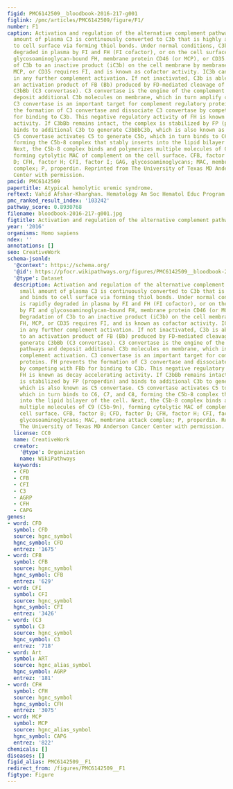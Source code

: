 ```yaml
---
figid: PMC6142509__bloodbook-2016-217-g001
figlink: /pmc/articles/PMC6142509/figure/F1/
number: F1
caption: Activation and regulation of the alternative complement pathway. A small
  amount of plasma C3 is continuously converted to C3b that is highly active and binds
  to cell surface via forming thiol bonds. Under normal conditions, C3b is rapidly
  degraded in plasma by FI and FH (FI cofactor), or on the cell surface by FI and
  glycosoaminoglycan-bound FH, membrane protein CD46 (or MCP), or CD35. Degradation
  of C3b to an inactive product (iC3b) on the cell membrane by membrane-bound FH,
  MCP, or CD35 requires FI, and is known as cofactor activity. IC3b cannot participate
  in any further complement activation. If not inactivated, C3b is able to bind to
  an activation product of FB (Bb) produced by FD-mediated cleavage of FB, and generate
  C3bBb (C3 convertase). C3 convertase is the engine of the complement pathways and
  deposit additional C3b molecules on membrane, which in turn amplify complement activation.
  C3 convertase is an important target for complement regulatory proteins. FH prevents
  the formation of C3 convertase and dissociate C3 convertase by competing with FBb
  for binding to C3b. This negative regulatory activity of FH is known as decay accelerating
  activity. If C3bBb remains intact, the complex is stabilized by FP (properdin) and
  binds to additional C3b to generate C3bBbC3b, which is also known as C5 convertase.
  C5 convertase activates C5 to generate C5b, which in turn binds to C6, C7, and C8,
  forming the C5b-8 complex that stably inserts into the lipid bilayer of the cell.
  Next, the C5b-8 complex binds and polymerizes multiple molecules of C9 (C5b-9n),
  forming cytolytic MAC of complement on the cell surface. CFB, factor B; CFD, factor
  D; CFH, factor H; CFI, factor I; GAG, glycosoaminoglycans; MAC, membrane attack
  complex; P, properdin. Reprinted from The University of Texas MD Anderson Cancer
  Center with permission.
pmcid: PMC6142509
papertitle: Atypical hemolytic uremic syndrome.
reftext: Vahid Afshar-Kharghan. Hematology Am Soc Hematol Educ Program. 2016 Dec 2;2016(1):217-225.
pmc_ranked_result_index: '103242'
pathway_score: 0.8930768
filename: bloodbook-2016-217-g001.jpg
figtitle: Activation and regulation of the alternative complement pathway
year: '2016'
organisms: Homo sapiens
ndex: ''
annotations: []
seo: CreativeWork
schema-jsonld:
  '@context': https://schema.org/
  '@id': https://pfocr.wikipathways.org/figures/PMC6142509__bloodbook-2016-217-g001.html
  '@type': Dataset
  description: Activation and regulation of the alternative complement pathway. A
    small amount of plasma C3 is continuously converted to C3b that is highly active
    and binds to cell surface via forming thiol bonds. Under normal conditions, C3b
    is rapidly degraded in plasma by FI and FH (FI cofactor), or on the cell surface
    by FI and glycosoaminoglycan-bound FH, membrane protein CD46 (or MCP), or CD35.
    Degradation of C3b to an inactive product (iC3b) on the cell membrane by membrane-bound
    FH, MCP, or CD35 requires FI, and is known as cofactor activity. IC3b cannot participate
    in any further complement activation. If not inactivated, C3b is able to bind
    to an activation product of FB (Bb) produced by FD-mediated cleavage of FB, and
    generate C3bBb (C3 convertase). C3 convertase is the engine of the complement
    pathways and deposit additional C3b molecules on membrane, which in turn amplify
    complement activation. C3 convertase is an important target for complement regulatory
    proteins. FH prevents the formation of C3 convertase and dissociate C3 convertase
    by competing with FBb for binding to C3b. This negative regulatory activity of
    FH is known as decay accelerating activity. If C3bBb remains intact, the complex
    is stabilized by FP (properdin) and binds to additional C3b to generate C3bBbC3b,
    which is also known as C5 convertase. C5 convertase activates C5 to generate C5b,
    which in turn binds to C6, C7, and C8, forming the C5b-8 complex that stably inserts
    into the lipid bilayer of the cell. Next, the C5b-8 complex binds and polymerizes
    multiple molecules of C9 (C5b-9n), forming cytolytic MAC of complement on the
    cell surface. CFB, factor B; CFD, factor D; CFH, factor H; CFI, factor I; GAG,
    glycosoaminoglycans; MAC, membrane attack complex; P, properdin. Reprinted from
    The University of Texas MD Anderson Cancer Center with permission.
  license: CC0
  name: CreativeWork
  creator:
    '@type': Organization
    name: WikiPathways
  keywords:
  - CFD
  - CFB
  - CFI
  - C3
  - AGRP
  - CFH
  - CAPG
genes:
- word: CFD
  symbol: CFD
  source: hgnc_symbol
  hgnc_symbol: CFD
  entrez: '1675'
- word: CFB
  symbol: CFB
  source: hgnc_symbol
  hgnc_symbol: CFB
  entrez: '629'
- word: CFI
  symbol: CFI
  source: hgnc_symbol
  hgnc_symbol: CFI
  entrez: '3426'
- word: (C3
  symbol: C3
  source: hgnc_symbol
  hgnc_symbol: C3
  entrez: '718'
- word: Art
  symbol: ART
  source: hgnc_alias_symbol
  hgnc_symbol: AGRP
  entrez: '181'
- word: CFH
  symbol: CFH
  source: hgnc_symbol
  hgnc_symbol: CFH
  entrez: '3075'
- word: MCP
  symbol: MCP
  source: hgnc_alias_symbol
  hgnc_symbol: CAPG
  entrez: '822'
chemicals: []
diseases: []
figid_alias: PMC6142509__F1
redirect_from: /figures/PMC6142509__F1
figtype: Figure
---
```

